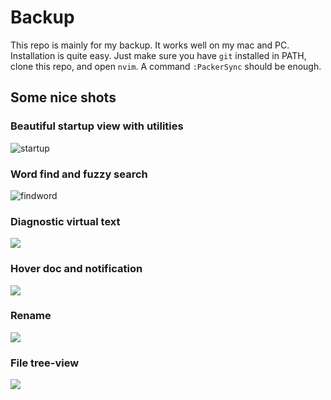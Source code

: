 # Backup

This repo is mainly for my backup. It works well on my mac and PC. Installation is quite easy. Just make sure you have `git` installed in PATH, clone this repo, and open `nvim`. A command `:PackerSync` should be enough.



## Some nice shots

### Beautiful startup view with utilities

![startup](https://slumber233-1307554241.cos.ap-beijing.myqcloud.com/pics/nvim-slumber/startup.png)

### Word find and fuzzy search

![findword](https://slumber233-1307554241.cos.ap-beijing.myqcloud.com/pics/nvim-slumber/findword.png)

### Diagnostic virtual text

![](https://slumber233-1307554241.cos.ap-beijing.myqcloud.com/pics/nvim-slumber/diagnostic.png)

### Hover doc and notification

![](https://slumber233-1307554241.cos.ap-beijing.myqcloud.com/pics/nvim-slumber/notify.png)

### Rename

![](https://slumber233-1307554241.cos.ap-beijing.myqcloud.com/pics/nvim-slumber/rename.png)

### File tree-view

![](https://slumber233-1307554241.cos.ap-beijing.myqcloud.com/pics/nvim-slumber/treeview.png)
